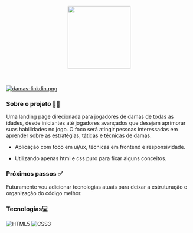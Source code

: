 <p align="center">
<img src="https://i.postimg.cc/7h4rf4VX/damas-premeir-logo.png" width="170" height="" align="center"></img>
<p>
<br>

[![damas-linkdin.png](https://i.postimg.cc/YSGmcX0b/damas-linkdin.png)](https://postimg.cc/wtzBLQhm)

### Sobre o projeto 🗿🍷

Uma landing page direcionada para jogadores de damas de todas as idades, desde iniciantes até jogadores avançados que desejam aprimorar suas habilidades no jogo. O foco será atingir pessoas interessadas em aprender sobre as estratégias, táticas e técnicas de damas.

-  Aplicação com foco em ui/ux, técnicas em frontend e responsividade.

-  Utilizando apenas html e css puro para fixar alguns conceitos.

### Próximos passos ✅

Futuramente vou adicionar tecnologias atuais para deixar a estruturação e organização do código melhor.

### Tecnologias💻

![HTML5](https://img.shields.io/badge/html5-%23E34F26.svg?style=for-the-badge&logo=html5&logoColor=white) ![CSS3](https://img.shields.io/badge/css3-%231572B6.svg?style=for-the-badge&logo=css3&logoColor=white)
